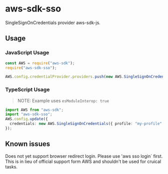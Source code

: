 # aws-sdk-sso

SingleSignOnCredentials provider aws-sdk-js.

## Usage

### JavaScript Usage
```javascript
const AWS = require("aws-sdk");
require("aws-sdk-sso");

AWS.config.credentialProvider.providers.push(new AWS.SingleSignOnCredentials());
```

### TypeScript Usage
> NOTE: Example uses `esModuleInterop: true`
```typescript
import AWS from "aws-sdk";
import "aws-sdk-sso";
AWS.config.update({
  credentials: new AWS.SingleSignOnCredentials({ profile: "my-profile" }),
});
```

## Known issues

Does not yet support browser redirect login. Please use 'aws sso login` first. This is in lieu of official support form AWS and shouldn't be used for cruical tasks.
